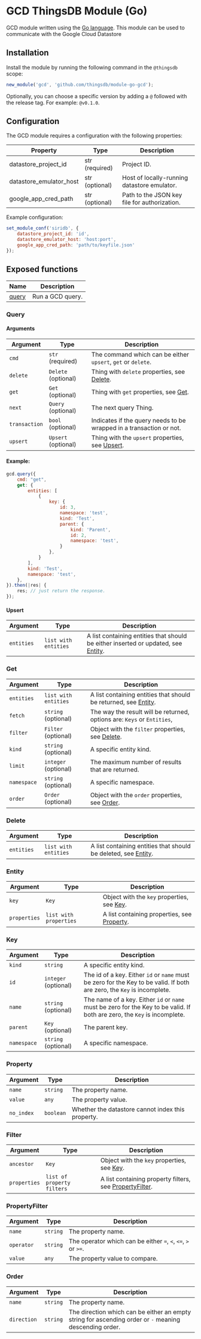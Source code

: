 # GCD ThingsDB Module (Go)

GCD module written using the [Go language](https://golang.org). This module can be used to communicate with the Google Cloud Datastore

## Installation

Install the module by running the following command in the `@thingsdb` scope:

```javascript
new_module('gcd', 'github.com/thingsdb/module-go-gcd');
```

Optionally, you can choose a specific version by adding a `@` followed with the release tag. For example: `@v0.1.0`.

## Configuration

The GCD module requires a configuration with the following properties:

Property | Type            | Description
-------- | --------------- | -----------
datastore_project_id    | str (required)  | Project ID.
datastore_emulator_host | str (optional)  | Host of locally-running datastore emulator.
google_app_cred_path    | str (optional)  | Path to the JSON key file for authorization.

Example configuration:

```javascript
set_module_conf('siridb', {
    datastore_project_id: 'id',
    datastore_emulator_host: 'host:port',
    google_app_cred_path: 'path/to/keyfile.json'
});
```

## Exposed functions

Name              | Description
----------------- | -----------
[query](#query)   | Run a GCD query.

### Query

#### Arguments

Argument      | Type                | Description
--------------|---------------------| -----------
`cmd`         | `str` (required)    | The command which can be either `upsert`, `get` or `delete`.
`delete`      | `Delete` (optional) | Thing with `delete` properties, see [Delete](#Delete).
`get`         | `Get` (optional)    | Thing with `get` properties, see [Get](#Get).
`next`        | `Query` (optional)  | The next query Thing.
`transaction` | `bool` (optional)   | Indicates if the query needs to be wrapped in a transaction or not.
`upsert`      | `Upsert` (optional) | Thing with the `upsert` properties, see [Upsert](#Upsert).

#### Example:

```javascript
gcd.query({
    cmd: "get",
    get: {
        entities: [
            {
                key: {
                    id: 3,
                    namespace: 'test',
                    kind: 'Test',
                    parent: {
                        kind: 'Parent',
                        id: 2,
                        namespace: 'test',
                    }
                },
            }
        ],
        kind: 'Test',
        namespace: 'test',
    },
}).then(|res| {
    res; // just return the response.
});
```

#### Upsert

Argument | Type | Description
-------- | ---- | -----------
`entities` | `list with entities`| A list containing entities that should be either inserted or updated, see [Entity](#Entity).

### Get

Argument | Type | Description
-------- | ---- | -----------
`entities` | `list with entities`| A list containing entities that should be returned, see [Entity](#Entity).
`fetch` | `string` (optional) | The way the result will be returned, options are: `Keys` or `Entities`,
`filter` | `Filter` (optional) | Object with the `filter` properties, see [Delete](#Delete).
`kind` | `string` (optional) | A specific entity kind.
`limit` | `integer` (optional) | The maximum number of results that are returned.
`namespace` | `string` (optional) | A specific namespace.
`order` | `Order` (optional) | Object with the `order` properties, see [Order](#Order).

### Delete

Argument | Type | Description
-------- | ---- | -----------
`entities` | `list with entities`| A list containing entities that should be deleted, see [Entity](#Entity).

### Entity

Argument | Type | Description
-------- | ---- | -----------
`key` | `Key` | Object with the `key` properties, see [Key](#Key).
`properties` | `list with properties` | A list containing properties, see [Property](#Property).

### Key

Argument | Type | Description
-------- | ---- | -----------
`kind` | `string` | A specific entity kind.
`id` | `integer` (optional) | The id of a key. Either `id` or `name` must be zero for the Key to be valid. If both are zero, the `Key` is incomplete.
`name` | `string` (optional) | The name of a key. Either `id` or `name` must be zero for the Key to be valid. If both are zero, the `Key` is incomplete.
`parent` | `Key` (optional) | The parent key.
`namespace` | `string` (optional) | A specific namespace.

### Property

Argument | Type | Description
-------- | ---- | -----------
`name` | `string` | The property name.
`value` | `any` | The property value.
`no_index` | `boolean` | Whether the datastore cannot index this property.

### Filter

Argument | Type | Description
-------- | ---- | -----------
`ancestor` | `Key` | Object with the `key` properties, see [Key](#Key).
`properties` | `list of property filters` | A list containing property filters, see [PropertyFilter](#PropertyFilter).

### PropertyFilter

Argument | Type | Description
-------- | ---- | -----------
`name` | `string` | The property name.
`operator` | `string` | The operator which can be either `=`, `<`, `<=`, `>` or `>=`.
`value` | `any` | The property value to compare.

### Order

Argument | Type | Description
-------- | ---- | -----------
`name` | `string` | The property name.
`direction` | `string` | The direction which can be either an empty string for ascending order or `-` meaning descending order.
